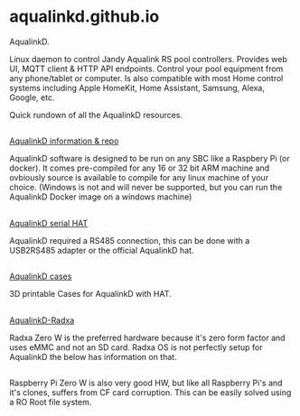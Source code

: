 # aqualinkd.github.io
AqualinkD.

Linux daemon to control Jandy Aqualink RS pool controllers. Provides web UI, MQTT client & HTTP API endpoints. Control your pool equipment from any phone/tablet or computer.  Is also compatible with most Home control systems including Apple HomeKit, Home Assistant, Samsung, Alexa, Google, etc.

Quick rundown of all the AqualinkD resources.

##
[AqualinkD information & repo](https://github.com/sfeakes/AqualinkD)

AqualinkD software is designed to be run on any SBC like a Raspbery Pi (or docker). It comes pre-compiled for any 16 or 32 bit ARM machine and ovbiously source is available to compile for any linux machine of your choice. (Windows is not and will never be supported, but you can run the AqualinkD Docker image on a windows machine)

##
[AqualinkD serial HAT](https://github.com/chrisdaun/pi-zero-serial-hat)

AqualinkD required a RS485 connection, this can be done with a USB2RS485 adapter or the official AqualinkD hat.

##
[AqualinkD cases](https://github.com/aqualinkd/AqualinkD-Cases)

3D printable Cases for AqualinkD with HAT.

##
[AqualinkD-Radxa](https://github.com/aqualinkd/AqualinkD-Radxa-zero3)

Radxa Zero W is the preferred hardware because it's zero form factor and uses eMMC and not an SD card.
Radxa OS is not perfectly setup for AqualinkD the below has information on that.

##
Raspberry Pi Zero W is also very good HW, but like all Raspberry Pi's and it's clones, suffers from CF card corruption. This can be easily solved using a RO Root file system.



